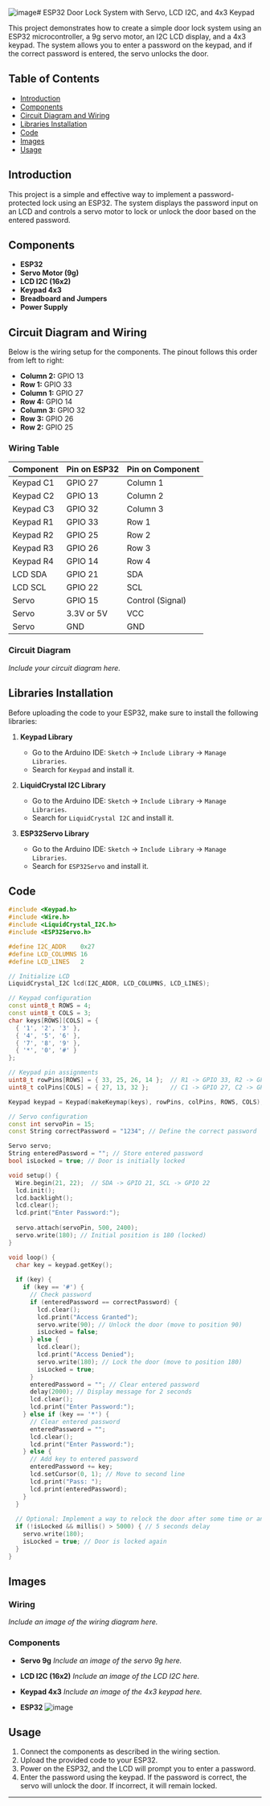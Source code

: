 ![image](https://github.com/user-attachments/assets/17ce543f-9311-4cbe-b226-a75d69dd928d)# ESP32 Door Lock System with Servo, LCD I2C, and 4x3 Keypad

This project demonstrates how to create a simple door lock system using an ESP32 microcontroller, a 9g servo motor, an I2C LCD display, and a 4x3 keypad. The system allows you to enter a password on the keypad, and if the correct password is entered, the servo unlocks the door.

## Table of Contents
- [Introduction](#introduction)
- [Components](#components)
- [Circuit Diagram and Wiring](#circuit-diagram-and-wiring)
- [Libraries Installation](#libraries-installation)
- [Code](#code)
- [Images](#images)
- [Usage](#usage)

## Introduction
This project is a simple and effective way to implement a password-protected lock using an ESP32. The system displays the password input on an LCD and controls a servo motor to lock or unlock the door based on the entered password.

## Components
- **ESP32**
- **Servo Motor (9g)**
- **LCD I2C (16x2)**
- **Keypad 4x3**
- **Breadboard and Jumpers**
- **Power Supply**

## Circuit Diagram and Wiring
Below is the wiring setup for the components. The pinout follows this order from left to right:

- **Column 2:** GPIO 13
- **Row 1:** GPIO 33
- **Column 1:** GPIO 27
- **Row 4:** GPIO 14
- **Column 3:** GPIO 32
- **Row 3:** GPIO 26
- **Row 2:** GPIO 25

### Wiring Table

| Component | Pin on ESP32 | Pin on Component |
|-----------|--------------|------------------|
| Keypad C1 | GPIO 27      | Column 1         |
| Keypad C2 | GPIO 13      | Column 2         |
| Keypad C3 | GPIO 32      | Column 3         |
| Keypad R1 | GPIO 33      | Row 1            |
| Keypad R2 | GPIO 25      | Row 2            |
| Keypad R3 | GPIO 26      | Row 3            |
| Keypad R4 | GPIO 14      | Row 4            |
| LCD SDA   | GPIO 21      | SDA              |
| LCD SCL   | GPIO 22      | SCL              |
| Servo     | GPIO 15      | Control (Signal) |
| Servo     | 3.3V or 5V   | VCC              |
| Servo     | GND          | GND              |

### Circuit Diagram
_Include your circuit diagram here._

## Libraries Installation

Before uploading the code to your ESP32, make sure to install the following libraries:

1. **Keypad Library**
   - Go to the Arduino IDE: `Sketch` -> `Include Library` -> `Manage Libraries`.
   - Search for `Keypad` and install it.

2. **LiquidCrystal I2C Library**
   - Go to the Arduino IDE: `Sketch` -> `Include Library` -> `Manage Libraries`.
   - Search for `LiquidCrystal I2C` and install it.

3. **ESP32Servo Library**
   - Go to the Arduino IDE: `Sketch` -> `Include Library` -> `Manage Libraries`.
   - Search for `ESP32Servo` and install it.

## Code

```cpp
#include <Keypad.h>
#include <Wire.h>
#include <LiquidCrystal_I2C.h>
#include <ESP32Servo.h>

#define I2C_ADDR    0x27
#define LCD_COLUMNS 16
#define LCD_LINES   2

// Initialize LCD
LiquidCrystal_I2C lcd(I2C_ADDR, LCD_COLUMNS, LCD_LINES);

// Keypad configuration
const uint8_t ROWS = 4;
const uint8_t COLS = 3;
char keys[ROWS][COLS] = {
  { '1', '2', '3' },
  { '4', '5', '6' },
  { '7', '8', '9' },
  { '*', '0', '#' }
};

// Keypad pin assignments
uint8_t rowPins[ROWS] = { 33, 25, 26, 14 };  // R1 -> GPIO 33, R2 -> GPIO 25, R3 -> GPIO 26, R4 -> GPIO 14
uint8_t colPins[COLS] = { 27, 13, 32 };      // C1 -> GPIO 27, C2 -> GPIO 13, C3 -> GPIO 32

Keypad keypad = Keypad(makeKeymap(keys), rowPins, colPins, ROWS, COLS);

// Servo configuration
const int servoPin = 15;
const String correctPassword = "1234"; // Define the correct password

Servo servo;
String enteredPassword = ""; // Store entered password
bool isLocked = true; // Door is initially locked

void setup() {
  Wire.begin(21, 22);  // SDA -> GPIO 21, SCL -> GPIO 22
  lcd.init();
  lcd.backlight();
  lcd.clear();
  lcd.print("Enter Password:");
  
  servo.attach(servoPin, 500, 2400);
  servo.write(180); // Initial position is 180 (locked)
}

void loop() {
  char key = keypad.getKey();
  
  if (key) {
    if (key == '#') {
      // Check password
      if (enteredPassword == correctPassword) {
        lcd.clear();
        lcd.print("Access Granted");
        servo.write(90); // Unlock the door (move to position 90)
        isLocked = false;
      } else {
        lcd.clear();
        lcd.print("Access Denied");
        servo.write(180); // Lock the door (move to position 180)
        isLocked = true;
      }
      enteredPassword = ""; // Clear entered password
      delay(2000); // Display message for 2 seconds
      lcd.clear();
      lcd.print("Enter Password:");
    } else if (key == '*') {
      // Clear entered password
      enteredPassword = "";
      lcd.clear();
      lcd.print("Enter Password:");
    } else {
      // Add key to entered password
      enteredPassword += key;
      lcd.setCursor(0, 1); // Move to second line
      lcd.print("Pass: ");
      lcd.print(enteredPassword);
    }
  }
  
  // Optional: Implement a way to relock the door after some time or another event
  if (!isLocked && millis() > 5000) { // 5 seconds delay
    servo.write(180);
    isLocked = true; // Door is locked again
  }
}
```

## Images

### Wiring
_Include an image of the wiring diagram here._

### Components

- **Servo 9g**
  _Include an image of the servo 9g here._

- **LCD I2C (16x2)**
  _Include an image of the LCD I2C here._

- **Keypad 4x3**
  _Include an image of the 4x3 keypad here._

- **ESP32**
![image](https://github.com/user-attachments/assets/7c672bcb-6fa9-4afc-bb24-f2c2c3f6fc9d)


## Usage

1. Connect the components as described in the wiring section.
2. Upload the provided code to your ESP32.
3. Power on the ESP32, and the LCD will prompt you to enter a password.
4. Enter the password using the keypad. If the password is correct, the servo will unlock the door. If incorrect, it will remain locked.

---
